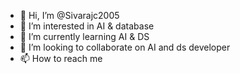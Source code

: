 - 👋 Hi, I’m @Sivarajc2005
- 👀 I’m interested in AI & database
- 🌱 I’m currently learning AI & DS
- 💞️ I’m looking to collaborate on AI and ds developer
- 📫 How to reach me

<!---
Sivarajc2005/Sivarajc2005 is a ✨ special ✨ repository because its `README.md` (this file) appears on your GitHub profile.
You can click the Preview link to take a look at your changes.
--->

